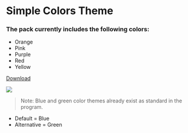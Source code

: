# Simple Colors Theme

### The pack currently includes the following colors: 

- Orange
- Pink
- Purple 
- Red 
- Yellow

[Download](https://github.com/CapOliveiraBr/Simple-Colors-Theme/archive/master.zip)

<img src="https://i.imgur.com/IJj9zYI.gif">

> Note: Blue and green color themes already exist as standard in the program.

- Default = Blue
- Alternative = Green
